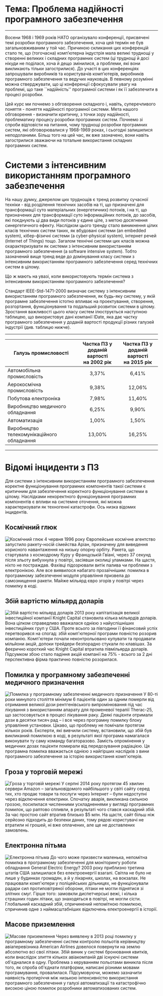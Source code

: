 <H1>Тема: Проблема надійності програмного забезпечення</H1>

----

Восени 1968 і 1969 років НАТО організувало конференції, присвячені темі розробки програмного забезпечення, хоча цей термін не був загальновживаним у той час.
Причиною скликання цих конференцій стало те, що (тогочасна) комп’ютерна індустрія мала великі труднощі у створенні великих і складних програмних систем (ці
труднощі й досі нікуди не поділася, хоча й дещо змінилися, а проблеми, які вони викликають тільки загострилися). До участі в цих конференціях запрошували
виробників та користувачів комп’ютерів, виробників програмного забезпечення та ведучих науковців. В певному розумінні можна стверджувати, що ці конференції
сфокусували увагу на проблемі, що таке ``надійність'' програмної системи і як її забезпечити в процесі розробки.

Цей курс ми почнемо з обговорення складного і, навіть, суперечливого поняття - поняття надійності програмної системи. Мета нашого обговорення - визначити
критичну, з точки зору надійності, проблематику процесу розробки програмних систем.
Почнемо зі спроби відповісти на питання, чому труднощі розробки програмних систем, які обговорювалися у 1968-1969 роках, і сьогодні залишилися неподоланими.
Більш того на цей час, як вже зазначено, вони навіть загострилися зважаючи на тотальне використання складних програмних систем.

# Системи з інтенсивним використанням програмного забезпечення

На нашу думку, джерелом цих труднощів є тренд розвитку сучасної техніки - від розділення технічних засобів на ті, що призначені для трансформації суто
матеріальних (енергетичних) потоків, і на ті, що призначених для трансформації суто інформаційних потоків, до засобів, які поєднують ці два види потоків у
єдине ціле, з метою досягнення синергетичного ефекту.
Наслідком цього тренду стало виникнення цілих класів технічних систем таких, як вбудовані системи (an embedded system), кібер-фізичні системи
(a cyber-physical system), інтернет речей (Internet of Things) тощо. Загалом технічні системи цих класів можна охарактеризувати як системи з інтенсивним
використанням програмного забезпечення (a software intensive system).
Тобто зазначений вище тренд веде до домінування класу системи з інтенсивним використанням програмного забезпечення серед технічних систем в цілому.

Що ж мають на увазі, коли використовують термін система з інтенсивним використанням програмного забезпечення?

Стандарт IEEE-Std-1471-2000 визначає систему з інтенсивним використанням програмного забезпечення, як будь-яку систему, у якій програмне забезпечення істотно
впливає на проектування, створення, розгортання, функціонування та подальший розвиток системи в цілому.
Зростання важливості цього класу систем ілюструється наступною таблицею, що використовує дані компанії IDate, яка дає частку програмного забезпечення у
доданій вартості продукції різних галузей індустрії (див. таблицю нижче).

----

|<div align='center'>Галузь промисловості</div>|Частка ПЗ у доданій вартості<br/>на 2002 рік|Частка ПЗ у доданій вартості<br/>на 2015 рік|
|:-- | :-: | :-: |
|Автомобільна промисловість|3,37%|6,41%|
|Аерокосмічна промисловість|9,38%|12,06%|
|Побутова електроніка|7,98%|11,40%|
|Виробництво медичного обладнання|6,25%|9,90%|
|Автоматизація|1,00%|1,50%|
|Виробництво телекомунікаційного обладнання|13,00%|16,25%|

----

# Відомі інциденти з ПЗ

Для системи з інтенсивним використанням програмного забезпечення коректне функціонування програмних компонентів такої системи є критичним для забезпечення
коректного функціонування системи в цілому.
Наслідками некоректного функціонування програмних компонентів є впливи на системне оточення, які можна
характеризувати як техногенні катастрофи.
Ось низка відомих інцидентів.

## Космічний глюк

![Космічний глюк](https://www.imena.ua/blog/wp-content/uploads/2014/09/maxresdefault.jpg)
4 червня 1996 року Європейське космічне агентство запустило ракету-носій сімейства Аріан, призначену для виведення корисного навантаження на низьку опорну орбіту.
Ракета, що стартувала з космодрому Куру у Французькій Гвіані, через 37 секунд після зльоту вибухнула у повітрі, засіявши околиці уламками.
На щастя, ніхто не постраждав.
Фахівці підозрювали витік палива чи проблеми з електронікою. Але все виявилося набагато прозаїчнішим: помилка в програмному забезпеченні модуля управління призвела до самознищення ракети.
Майже мільярд євро згорів у повітрі через помилку в коді.

## Збій вартістю мільярд доларів

![Збій вартістю мільярд доларів](https://www.imena.ua/blog/wp-content/uploads/2014/09/goldman-sachs-massive-trading-error-bears-a-scary-resemblance-to-the-one-that-brought-down-knight-capital.jpg)
2013 року капіталізація великої інвестиційної компанії Knight Capital становила кілька мільярдів доларів.
Вона цілком справедливо вважалася однією з найуспішніших інвестиційних груп у США.
Проте всього за півгодини її фінансовий успіх перетворився на спогад: збій комп'ютерної програми повністю розорив компанію.
Комп'ютери почали неконтрольовано купувати та продавати мільйони акцій, допоки трейдери безпорадно стукали по клавішах.
За феєрично короткий час Knight Capital втратила півмільярда доларів.
Підсумком збою стало падіння акцій компанії на 75% - всього за 2 дні перспективна фірма практично повністю розорилася.

## Помилка у програмному забезпеченні медичного призначення

![Помилка у програмному забезпеченні медичного призначення](https://www.imena.ua/blog/wp-content/uploads/2014/09/origin_10-reizes-kad-dators-4.jpg)
У 80-ті роки минулого століття мінімум 6 пацієнтів один за одним померли від отримання великої дози рентгенівського випромінювання під час лікування з використанням апарату для променевої терапії Therac-25, що застосовується в процесі лікування раку.
Деякі пацієнти отримали дози в десятки тисяч рад – і все через програмну помилку блоку управління установки.
Цікаво, що проблему не помічали протягом кількох років.
Експерти, які вивчили систему, встановили, що збій був викликаний помилкою в коді, в результаті якої програма намагалася виконувати ту саму команду багаторазово.
Замість опромінення у медичних дозах пацієнти помирали від передозування радіацією.
Ця програмна помилка вважається однією з найгірших наслідків з вини програмного забезпечення за історію використання комп'ютерів.

## Гроза у торговій мережі

![Гроза у торговій мережі](https://www.imena.ua/blog/wp-content/uploads/2014/09/419970_33314492.jpeg)
У серпні 2014 року протягом 45 хвилин сервери Amazon – загальновідомого найбільшого у світі сайту серед тих, хто продає товари та послуги через Інтернет – були недоступні через відключення електрики.
Спочатку аварія, викликана сильною грозою, посилилася численними ускладненнями у вигляді програмних помилок, що раптово спливли, в результаті чого стався каскадний збій.
За час простою сайт втратив близько $5 млн. На щастя, сайт більш ніж серйозно підходить до безпеки даних, тому рядові користувачі не втратили ні грошей, ні вже оплачених, але ще не доставлених замовлень.

## Електронна пітьма

![Електронна пітьма](https://www.imena.ua/blog/wp-content/uploads/2014/09/o-NEW-YORK-BLACKOUT-2003-facebook.jpg)
До чого може призвести маленька, непомітна помилка в програмному забезпеченні для моніторингу роботи обладнання General Electric Energy?
2003 року приблизно третина штатів США залишилася без електроенергії взагалі.
Світла не було не лише у будинках громадян, а й у лікарнях, школах, на вокзалах.
Не працювали комп'ютери у поліцейських дільницях, не функціонували радари сил протиповітряної оборони, літаки не могли піднятися зі злітних смуг.
Гірше того: замовкли диспетчерські вежі, і кілька страшних годин літаки, що знаходяться в повітрі, не могли сісти.
Глобальний каскадний збій, спричинений непомітною помилкою, спричинив одне з наймасштабніших відключень електроенергії в історії.

## Масове приземлення

![Масове приземлення](https://www.imena.ua/blog/wp-content/uploads/2014/09/American_Airlines_at_Dallas.jpg)
Через виявлену в 2013 році помилку у програмному забезпеченні систем контролю польотів керівництву авіаперевізника American Airlines довелося повернути на землю абсолютно всі свої літаки.
Збій виник у системі бронювання квитків, коли внаслідок злиття кількох авіакомпаній дві існуючі системи об'єдналися в одну.
Проблема з керуванням польотами виникла після того, як спроба об'єднати платформи, написані різними мовами програмування, провалилася.
Підсумовуючи, можемо зазначити наявність протиріччя між низькою інтенсивністю використання програмного забезпечення у галузі автоматизації та катастрофічно високою ціною помилок розробники автоматизованих систем.

